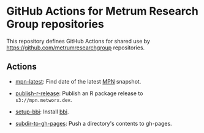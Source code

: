 
GitHub Actions for Metrum Research Group repositories
=====================================================

This repository defines GitHub Actions for shared use by
<https://github.com/metrumresearchgroup> repositories.


Actions
-------

 * [mpn-latest](./mpn-latest): Find date of the latest [MPN][]
   snapshot.

 * [publish-r-release](./publish-r-release): Publish an R package
   release to `s3://mpn.metworx.dev`.

 * [setup-bbi](./setup-bbi): Install [bbi][].

 * [subdir-to-gh-pages](./subdir-to-gh-pages): Push a directory's
   contents to gh-pages.

[bbi]: https://github.com/metrumresearchgroup/bbi
[MPN]: https://mpn.metworx.com
